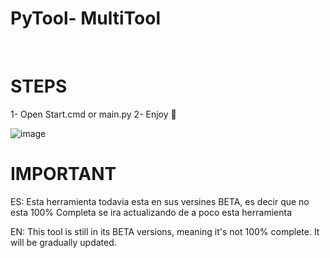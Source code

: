 # PyTool- MultiTool
<br>
<h1>STEPS</h1>
1- Open Start.cmd or main.py
2- Enjoy 🤎

![image](https://github.com/MrAnomalyss/PyTool/assets/122388906/51c6aee6-eac9-4f2e-b010-178e3cbe21da)

<h1>IMPORTANT</h1>
ES: Esta herramienta todavia esta en sus versines BETA, es decir que no esta 100% Completa se ira actualizando de a poco esta herramienta

EN: This tool is still in its BETA versions, meaning it's not 100% complete. It will be gradually updated.








